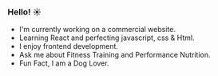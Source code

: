 ### Hello! :sunny:

- I'm currently working on a commercial website.
- Learning React and perfecting javascript, css & Html.
- I enjoy frontend development.
- Ask me about Fitness Training and Performance Nutrition.
- Fun Fact, I am a Dog Lover.

<!--
**AndresBallares/AndresBallares** is a ✨ _special_ ✨ repository because its `README.md` (this file) appears on your GitHub profile.

Here are some ideas to get you started:

- 🔭 I’m currently working on ...
- 🌱 I’m currently learning ...
- 👯 I’m looking to collaborate on ...
- 🤔 I’m looking for help with ...
- 💬 Ask me about ...
- 📫 How to reach me: ...
- 😄 Pronouns: ...
- ⚡ Fun fact: ...
-->
